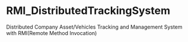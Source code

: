# RMI_DistributedTrackingSystem
Distributed Company Asset/Vehicles Tracking and Management System with RMI(Remote Method Invocation)
